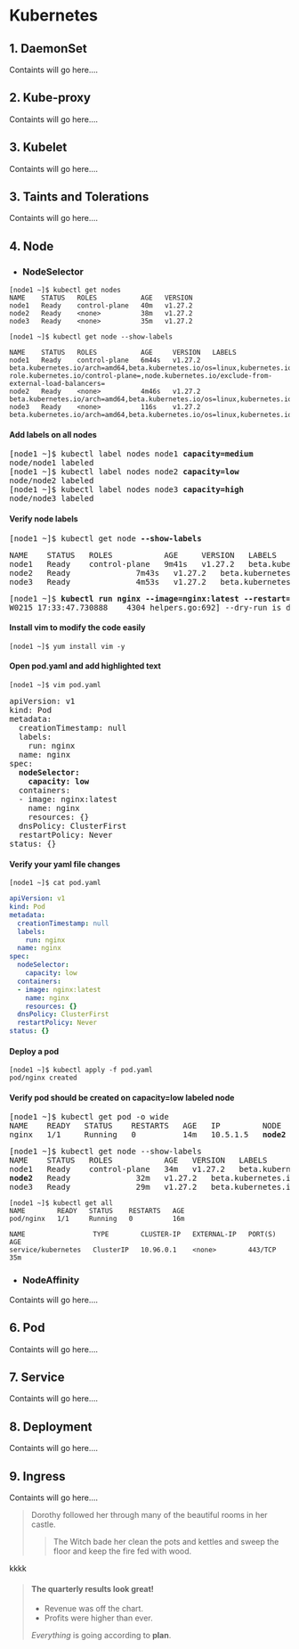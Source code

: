 # Kubernetes
## 1. DaemonSet
Containts will go here....

## 2. Kube-proxy
Containts will go here....



## 3. Kubelet
Containts will go here....



## 3. Taints and Tolerations
Containts will go here....


## 4. Node
+ ### NodeSelector
```
[node1 ~]$ kubectl get nodes
NAME    STATUS   ROLES           AGE   VERSION
node1   Ready    control-plane   40m   v1.27.2
node2   Ready    <none>          38m   v1.27.2
node3   Ready    <none>          35m   v1.27.2
```


```
[node1 ~]$ kubectl get node --show-labels
```
```
NAME    STATUS   ROLES           AGE     VERSION   LABELS
node1   Ready    control-plane   6m44s   v1.27.2   beta.kubernetes.io/arch=amd64,beta.kubernetes.io/os=linux,kubernetes.io/arch=amd64,kubernetes.io/hostname=node1,kubernetes.io/os=linux,node-role.kubernetes.io/control-plane=,node.kubernetes.io/exclude-from-external-load-balancers=
node2   Ready    <none>          4m46s   v1.27.2   beta.kubernetes.io/arch=amd64,beta.kubernetes.io/os=linux,kubernetes.io/arch=amd64,kubernetes.io/hostname=node2,kubernetes.io/os=linux
node3   Ready    <none>          116s    v1.27.2   beta.kubernetes.io/arch=amd64,beta.kubernetes.io/os=linux,kubernetes.io/arch=amd64,kubernetes.io/hostname=node3,kubernetes.io/os=linux
```
#### Add labels on all nodes
<pre>
[node1 ~]$ kubectl label nodes node1 <b>capacity=medium</b>
node/node1 labeled
[node1 ~]$ kubectl label nodes node2 <b>capacity=low</b>
node/node2 labeled
[node1 ~]$ kubectl label nodes node3 <b>capacity=high</b>
node/node3 labeled
</pre>

#### Verify node labels
<pre>[node1 ~]$ kubectl get node <b>--show-labels</b></pre>

<pre>
NAME    STATUS   ROLES           AGE     VERSION   LABELS
node1   Ready    control-plane   9m41s   v1.27.2   beta.kubernetes.io/arch=amd64,beta.kubernetes.io/os=linux,<b>capacity=medium</b>,kubernetes.io/arch=amd64,kubernetes.io/hostname=node1,kubernetes.io/os=linux,node-role.kubernetes.io/control-plane=,node.kubernetes.io/exclude-from-external-load-balancers=
node2   Ready    <none>          7m43s   v1.27.2   beta.kubernetes.io/arch=amd64,beta.kubernetes.io/os=linux,<b>capacity=low</b>,kubernetes.io/arch=amd64,kubernetes.io/hostname=node2,kubernetes.io/os=linux
node3   Ready    <none>          4m53s   v1.27.2   beta.kubernetes.io/arch=amd64,beta.kubernetes.io/os=linux,<b>capacity=high</b>,kubernetes.io/arch=amd64,kubernetes.io/hostname=node3,kubernetes.io/os=linux
</pre>

<pre>
[node1 ~]$ <b>kubectl run nginx --image=nginx:latest --restart=Never --dry-run -o yaml > pod.yaml</b>
W0215 17:33:47.730888    4304 helpers.go:692] --dry-run is deprecated and can be replaced with --dry-run=client.
</pre>
#### Install vim to modify the code easily
```
[node1 ~]$ yum install vim -y
```
#### Open **pod.yaml** and add highlighted text
```
[node1 ~]$ vim pod.yaml 
```
<pre>
apiVersion: v1
kind: Pod
metadata:
  creationTimestamp: null
  labels:
    run: nginx
  name: nginx
spec:
  <b>nodeSelector:
    capacity: low</b>
  containers:
  - image: nginx:latest
    name: nginx
    resources: {}
  dnsPolicy: ClusterFirst
  restartPolicy: Never
status: {}
</pre>
#### Verify your yaml file changes
```
[node1 ~]$ cat pod.yaml 
```
``` yaml
apiVersion: v1
kind: Pod
metadata:
  creationTimestamp: null
  labels:
    run: nginx
  name: nginx
spec:
  nodeSelector:
    capacity: low
  containers:
  - image: nginx:latest
    name: nginx
    resources: {}
  dnsPolicy: ClusterFirst
  restartPolicy: Never
status: {}
```
#### Deploy a pod
```
[node1 ~]$ kubectl apply -f pod.yaml 
pod/nginx created
```
#### Verify pod should be created on **capacity=low** labeled node
<pre>
[node1 ~]$ kubectl get pod -o wide
NAME    READY   STATUS    RESTARTS   AGE   IP         NODE    NOMINATED NODE   READINESS GATES
nginx   1/1     Running   0          14m   10.5.1.5   <b>node2</b>   <none>           <none>
</pre>
<pre>
[node1 ~]$ kubectl get node --show-labels
NAME    STATUS   ROLES           AGE   VERSION   LABELS
node1   Ready    control-plane   34m   v1.27.2   beta.kubernetes.io/arch=amd64,beta.kubernetes.io/os=linux,capacity=medium,kubernetes.io/arch=amd64,kubernetes.io/hostname=node1,kubernetes.io/os=linux,node-role.kubernetes.io/control-plane=,node.kubernetes.io/exclude-from-external-load-balancers=
<b>node2</b>   Ready    <none>          32m   v1.27.2   beta.kubernetes.io/arch=amd64,beta.kubernetes.io/os=linux,<b>capacity=low</b>,kubernetes.io/arch=amd64,kubernetes.io/hostname=node2,kubernetes.io/os=linux
node3   Ready    <none>          29m   v1.27.2   beta.kubernetes.io/arch=amd64,beta.kubernetes.io/os=linux,capacity=high,kubernetes.io/arch=amd64,kubernetes.io/hostname=node3,kubernetes.io/os=linux
</pre>

```
[node1 ~]$ kubectl get all
NAME        READY   STATUS    RESTARTS   AGE
pod/nginx   1/1     Running   0          16m

NAME                 TYPE        CLUSTER-IP   EXTERNAL-IP   PORT(S)   AGE
service/kubernetes   ClusterIP   10.96.0.1    <none>        443/TCP   35m
```

+ ### NodeAffinity
Containts will go here....


## 6. Pod
Containts will go here....


## 7. Service
Containts will go here....

## 8. Deployment
Containts will go here....


## 9. Ingress
Containts will go here....

> Dorothy followed her through many of the beautiful rooms in her castle.
>
>> The Witch bade her clean the pots and kettles and sweep the floor and keep the fire fed with wood.

kkkk

> #### The quarterly results look great!
>
> - Revenue was off the chart.
> - Profits were higher than ever.
>
>  *Everything* is going according to **plan**.
